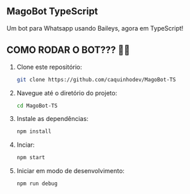## MagoBot TypeScript
 Um bot para Whatsapp usando Baileys, agora em TypeScript!

## COMO RODAR O BOT??? 🚀🤔

1. Clone este repositório:
    ```bash
    git clone https://github.com/caquinhodev/MagoBot-TS
    ```
2. Navegue até o diretório do projeto:
    ```bash
    cd MagoBot-TS
    ```
3. Instale as dependências:
    ```bash
    npm install
    ```
4. Inciar:
   ```bash
   npm start
   ```
5. Iniciar em modo de desenvolvimento:
   ```bash
   npm run debug
   ```


                                                                                                                                                                      

